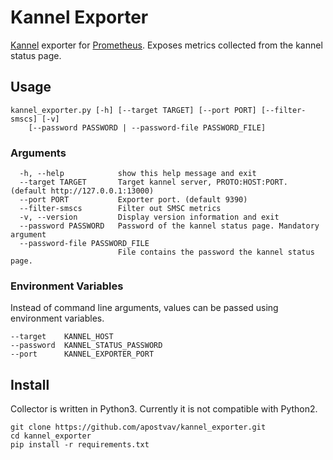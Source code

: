 # Kannel Exporter

[Kannel](http://www.kannel.org) exporter for [Prometheus](https://prometheus.io). Exposes metrics collected from the kannel status page.

## Usage
```
kannel_exporter.py [-h] [--target TARGET] [--port PORT] [--filter-smscs] [-v]
    [--password PASSWORD | --password-file PASSWORD_FILE]
```

### Arguments
```
  -h, --help            show this help message and exit
  --target TARGET       Target kannel server, PROTO:HOST:PORT. (default http://127.0.0.1:13000)
  --port PORT           Exporter port. (default 9390)
  --filter-smscs        Filter out SMSC metrics
  -v, --version         Display version information and exit
  --password PASSWORD   Password of the kannel status page. Mandatory argument
  --password-file PASSWORD_FILE
                        File contains the password the kannel status page.
```

### Environment Variables
Instead of command line arguments, values can be passed using environment variables.
```
--target    KANNEL_HOST
--password  KANNEL_STATUS_PASSWORD
--port      KANNEL_EXPORTER_PORT
```

## Install
Collector is written in Python3. Currently it is not compatible with Python2.

```
git clone https://github.com/apostvav/kannel_exporter.git
cd kannel_exporter
pip install -r requirements.txt
```

